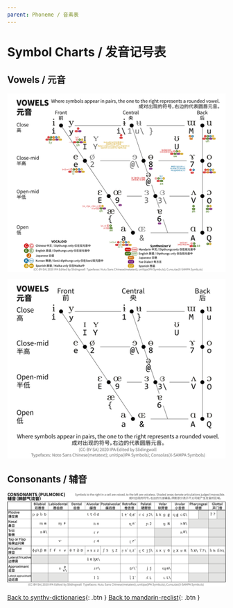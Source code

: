 ```yaml
---
parent: Phoneme / 音素表
---
```


# Symbol Charts / 发音记号表

## Vowels / 元音

![Used phonemes](/assets/vowels-02.svg)

![Full Chart](/assets/vowels-01.svg)

## Consonants / 辅音

![Full Chart](/assets/consonants-01.svg)

[Back to synthv-dictionaries](/synthv-dictionaries/index){: .btn }
[Back to mandarin-reclist](/mandarin-reclist/index){: .btn }

